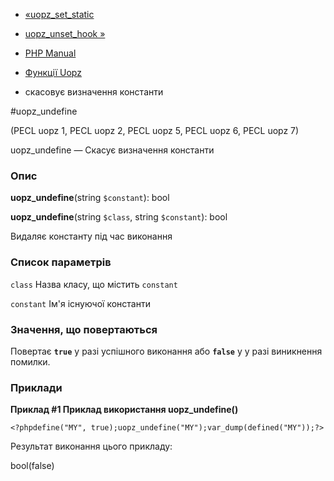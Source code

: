 - [«uopz_set_static](function.uopz-set-static.md)
- [uopz_unset_hook »](function.uopz-unset-hook.md)

- [PHP Manual](index.md)
- [Функції Uopz](ref.uopz.md)
- скасовує визначення константи

#uopz_undefine

(PECL uopz 1, PECL uopz 2, PECL uopz 5, PECL uopz 6, PECL uopz 7)

uopz_undefine — Скасує визначення константи

### Опис

**uopz_undefine**(string `$constant`): bool

**uopz_undefine**(string `$class`, string `$constant`): bool

Видаляє константу під час виконання

### Список параметрів

`class`
Назва класу, що містить `constant`

`constant`
Ім'я існуючої константи

### Значення, що повертаються

Повертає **`true`** у разі успішного виконання або **`false`** у
у разі виникнення помилки.

### Приклади

**Приклад #1 Приклад використання **uopz_undefine()****

` <?phpdefine("MY", true);uopz_undefine("MY");var_dump(defined("MY"));?> `

Результат виконання цього прикладу:

bool(false)
